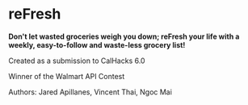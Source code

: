 # reFresh 

**Don't let wasted groceries weigh you down; reFresh your life with a weekly, easy-to-follow and waste-less grocery list!**

Created as a submission to CalHacks 6.0

Winner of the Walmart API Contest

Authors: Jared Apillanes, Vincent Thai, Ngoc Mai
